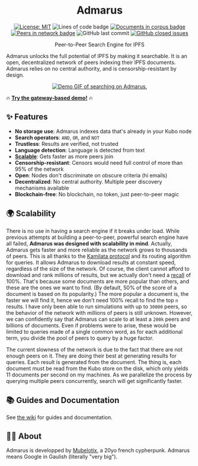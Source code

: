 <h1 align="center">Admarus</h1>

<p align="center">
    <a href="https://opensource.org/licenses/MIT"><img src="https://img.shields.io/badge/license-MIT-blue" alt="License: MIT"/></a>
    <img alt="Lines of code badge" src="https://img.shields.io/badge/total%20lines-8157-blue">
    <a href="https://census.admarus.net/"><img alt="Documents in corpus badge" src="https://img.shields.io/badge/dynamic/json?url=https%3A%2F%2Fcensus.admarus.net%2Fapi%2Fv0%2Fstats&query=%24.stats_1h.documents&suffix=%20documents&label=corpus&color=purple"></a>
    <a href="https://census.admarus.net/"><img alt="Peers in network badge" src="https://img.shields.io/badge/dynamic/json?url=https%3A%2F%2Fcensus.admarus.net%2Fapi%2Fv0%2Fstats&query=%24.stats_1h.peers&suffix=%20peers&label=network&color=purple"></a>
    <img alt="GitHub last commit" src="https://img.shields.io/github/last-commit/Mubelotix/admarus-daemon?color=%23347d39" alt="last commit badge"/>
    <a href="https://github.com/Mubelotix/admarus/issues?q=is%3Aissue+is%3Aclosed"><img alt="GitHub closed issues" src="https://img.shields.io/github/issues-closed-raw/Mubelotix/admarus-daemon?color=%23347d39" alt="closed issues badge"/></a>
</p>

<p align="center">Peer-to-Peer Search Engine for IPFS</p>

Admarus unlocks the full potential of IPFS by making it searchable. It is an open, decentralized network of peers indexing their IPFS documents. Admarus relies on no central authority, and is censorship-resistant by design.

<p align="center">
    <a href="https://www.youtube.com/watch?v=AKGpNKwBrOY"><img src="https://admarus.net/demo.gif#2" alt="Demo GIF of searching on Admarus."/></a>
</p>

🔥 [**Try the gateway-based demo!**](https://admarus.net/) 🔥

<!-- todo: talk about how it incentivize IPFS -->

## ✨ Features

- **No storage use**: Admarus indexes data that's already in your Kubo node
- **Search operators**: `AND`, `OR`, and `NOT`
- **Trustless**: Results are verified, not trusted
- **Language detection**: Language is detected from text
- [**Scalable**](#scalability): Gets faster as more peers join
- **Censorship-resistant**: Censors would need full control of more than 95% of the network
- **Open**: Nodes don't discriminate on obscure criteria (hi emails)
- **Decentralized**: No central authority. Multiple peer discovery mechanisms available
- **Blockchain-free**: No blockchain, no token, just peer-to-peer magic

## 🌍 Scalability

There is no use in having a search engine if it breaks under load.
While previous attempts at building a peer-to-peer, powerful search engine have all failed, **Admarus was designed with scalability in mind**.
Actually, Admarus gets faster and more reliable as the network grows to thousands of peers.
This is all thanks to the [Kamilata protocol](https://github.com/mubelotix/kamilata) and its routing algorithm for queries.
It allows Admarus to download results at constant speed, regardless of the size of the network.
Of course, the client cannot afford to download and rank millions of results, but we actually don't need a [recall](https://en.wikipedia.org/wiki/Precision_and_recall) of 100%.
That's because some documents are more popular than others, and these are the ones we want to find.
(By default, 50% of the score of a document is based on its popularity.)
The more popular a document is, the faster we will find it, hence we don't need 100% recall to find the top `n` results.
I have only been able to run simulations with up to `30000` peers, so the behavior of the network with millions of peers is still unknown.
However, we can confidently say that Admarus can scale to at least a `200k` peers and billions of documents.
Even if problems were to arise, these would be limited to queries made of a single common word, as for each additional term, you divide the pool of peers to query by a huge factor.

The current slowness of the network is due to the fact that there are not enough peers on it.
They are doing their best at generating results for queries. Each result is generated from the document.
The thing is, each document must be read from the Kubo store on the disk, which only yields 11 documents per second on my machines.
As we parallelize the process by querying multiple peers concurrently, search will get significantly faster.

## 📚 Guides and Documentation

See [the wiki](https://github.com/Mubelotix/admarus/wiki) for guides and documentation.

## 👨‍💻 About

Admarus is developped by [Mubelotix](https://github.com/Mubelotix), a 20yo french cypherpunk.
Admarus means Google in Gaulish (literally "very big").

